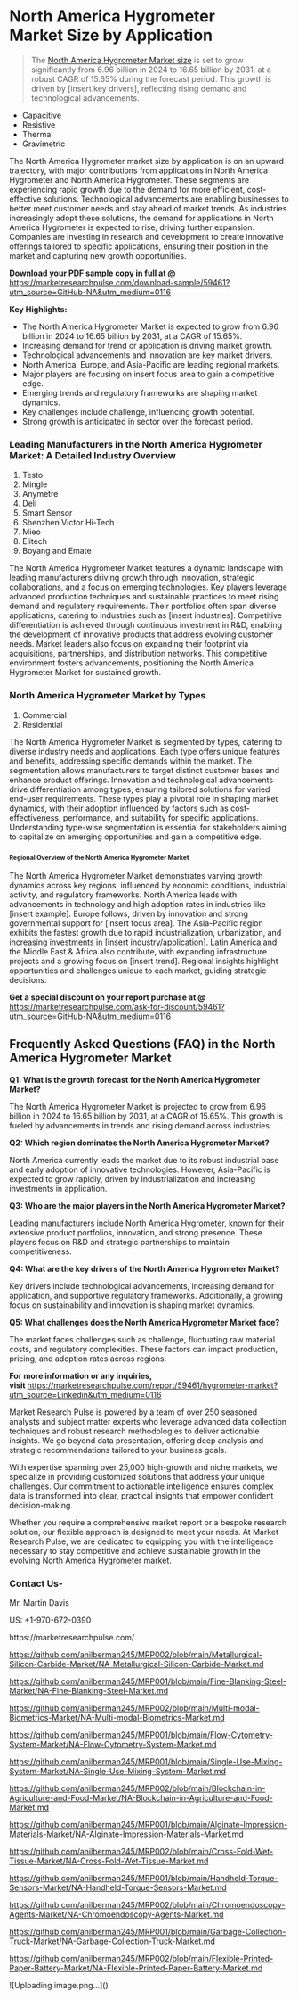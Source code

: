 <h1>North America Hygrometer Market&nbsp;Size by Application</h1><blockquote><p>The <a href="https://marketresearchpulse.com/download-sample/59461?utm_source=GitHub-NA&amp;utm_medium=0116">North America Hygrometer Market size</a> is set to grow significantly from 6.96 billion in 2024 to 16.65 billion by 2031, at a robust CAGR of 15.65% during the forecast period. This growth is driven by [insert key drivers], reflecting rising demand and technological advancements.</p></blockquote><ul><li>Capacitive <li> Resistive <li> Thermal <li> Gravimetric</li></ul><p>The North America Hygrometer market size by application is on an upward trajectory, with major contributions from applications in North America Hygrometer and North America Hygrometer. These segments are experiencing rapid growth due to the demand for more efficient, cost-effective solutions. Technological advancements are enabling businesses to better meet customer needs and stay ahead of market trends. As industries increasingly adopt these solutions, the demand for applications in North America Hygrometer is expected to rise, driving further expansion. Companies are investing in research and development to create innovative offerings tailored to specific applications, ensuring their position in the market and capturing new growth opportunities.</p><p><strong>Download your PDF sample copy in full at @ </strong><a href="https://marketresearchpulse.com/download-sample/59461?utm_source=GitHub-NA&amp;utm_medium=0116">https://marketresearchpulse.com/download-sample/59461?utm_source=GitHub-NA&amp;utm_medium=0116</a></p><p><strong>Key Highlights: </strong></p><ul><li>The North America Hygrometer Market is expected to grow from 6.96 billion in 2024 to 16.65 billion by 2031, at a CAGR of 15.65%.</li><li>Increasing demand for trend or application is driving market growth.</li><li>Technological advancements and innovation are key market drivers.</li><li>North America, Europe, and Asia-Pacific are leading regional markets.</li><li>Major players are focusing on insert focus area to gain a competitive edge.</li><li>Emerging trends and regulatory frameworks are shaping market dynamics.</li><li>Key challenges include challenge, influencing growth potential.</li><li>Strong growth is anticipated in sector over the forecast period.</li></ul><h3>Leading Manufacturers in the North America Hygrometer Market: A Detailed Industry Overview</h3><ol><li>Testo</li><li>Mingle</li><li>Anymetre</li><li>Deli</li><li>Smart Sensor</li><li>Shenzhen Victor Hi-Tech</li><li>Mieo</li><li>Elitech</li><li>Boyang and Emate</li></ol><div class="flex max-w-full flex-col flex-grow"><div class="min-h-8 text-message flex w-full flex-col items-end gap-2 whitespace-normal break-words [.text-message+&amp;]:mt-5" dir="auto" data-message-author-role="assistant" data-message-id="fd8432e4-4910-450d-b182-61b7bfb0a01f" data-message-model-slug="gpt-4o"><div class="flex w-full flex-col gap-1 empty:hidden first:pt-[3px]"><div class="markdown prose w-full break-words dark:prose-invert light"><p>The North America Hygrometer Market features a dynamic landscape with leading manufacturers driving growth through innovation, strategic collaborations, and a focus on emerging technologies. Key players leverage advanced production techniques and sustainable practices to meet rising demand and regulatory requirements. Their portfolios often span diverse applications, catering to industries such as [insert industries]. Competitive differentiation is achieved through continuous investment in R&amp;D, enabling the development of innovative products that address evolving customer needs. Market leaders also focus on expanding their footprint via acquisitions, partnerships, and distribution networks. This competitive environment fosters advancements, positioning the North America Hygrometer Market for sustained growth.</p></div></div></div></div><h3>North America Hygrometer Market by Types</h3><ol><li>Commercial <li> Residential</li></ol><div class="flex max-w-full flex-col flex-grow"><div class="min-h-8 text-message flex w-full flex-col items-end gap-2 whitespace-normal break-words [.text-message+&amp;]:mt-5" dir="auto" data-message-author-role="assistant" data-message-id="084470be-0bb7-4664-bddf-5156b4f41249" data-message-model-slug="gpt-4o-mini"><div class="flex w-full flex-col gap-1 empty:hidden first:pt-[3px]"><div class="markdown prose w-full break-words dark:prose-invert light"><p>The North America Hygrometer Market is segmented by types, catering to diverse industry needs and applications. Each type offers unique features and benefits, addressing specific demands within the market. The segmentation allows manufacturers to target distinct customer bases and enhance product offerings. Innovation and technological advancements drive differentiation among types, ensuring tailored solutions for varied end-user requirements. These types play a pivotal role in shaping market dynamics, with their adoption influenced by factors such as cost-effectiveness, performance, and suitability for specific applications. Understanding type-wise segmentation is essential for stakeholders aiming to capitalize on emerging opportunities and gain a competitive edge.</p></div></div></div></div><h3><span style="font-size: 11px;">Regional Overview of the North America Hygrometer Market</span></h3><div class="flex max-w-full flex-col flex-grow"><div class="min-h-8 text-message flex w-full flex-col items-end gap-2 whitespace-normal break-words [.text-message+&amp;]:mt-5" dir="auto" data-message-author-role="assistant" data-message-id="e9038762-ce64-4e30-91c9-9bd413514231" data-message-model-slug="gpt-4o-mini"><div class="flex w-full flex-col gap-1 empty:hidden first:pt-[3px]"><div class="markdown prose w-full break-words dark:prose-invert light"><p>The North America Hygrometer Market demonstrates varying growth dynamics across key regions, influenced by economic conditions, industrial activity, and regulatory frameworks. North America leads with advancements in technology and high adoption rates in industries like [insert example]. Europe follows, driven by innovation and strong governmental support for [insert focus area]. The Asia-Pacific region exhibits the fastest growth due to rapid industrialization, urbanization, and increasing investments in [insert industry/application]. Latin America and the Middle East &amp; Africa also contribute, with expanding infrastructure projects and a growing focus on [insert trend]. Regional insights highlight opportunities and challenges unique to each market, guiding strategic decisions.</p></div></div></div></div><p><strong>Get a special discount on your report purchase at @ </strong><a href="https://marketresearchpulse.com/ask-for-discount/59461?utm_source=GitHub-NA&amp;utm_medium=0116">https://marketresearchpulse.com/ask-for-discount/59461?utm_source=GitHub-NA&amp;utm_medium=0116</a></p><h2>Frequently Asked Questions (FAQ) in the North America Hygrometer Market</h2><p><strong>Q1: What is the growth forecast for the North America Hygrometer Market?</strong></p><p>The North America Hygrometer Market is projected to grow from 6.96 billion in 2024 to 16.65 billion by 2031, at a CAGR of 15.65%. This growth is fueled by advancements in trends and rising demand across industries.</p><p><strong>Q2: Which region dominates the North America Hygrometer Market?</strong></p><p>North America currently leads the market due to its robust industrial base and early adoption of innovative technologies. However, Asia-Pacific is expected to grow rapidly, driven by industrialization and increasing investments in application.</p><p><strong>Q3: Who are the major players in the North America Hygrometer Market?</strong></p><p>Leading manufacturers include North America Hygrometer, known for their extensive product portfolios, innovation, and strong presence. These players focus on R&amp;D and strategic partnerships to maintain competitiveness.</p><p><strong>Q4: What are the key drivers of the North America Hygrometer Market?</strong></p><p>Key drivers include technological advancements, increasing demand for application, and supportive regulatory frameworks. Additionally, a growing focus on sustainability and innovation is shaping market dynamics.</p><p><strong>Q5: What challenges does the North America Hygrometer Market face?</strong></p><p>The market faces challenges such as challenge, fluctuating raw material costs, and regulatory complexities. These factors can impact production, pricing, and adoption rates across regions.</p><p><strong>For more information or any inquiries, visit&nbsp;</strong><a href="https://marketresearchpulse.com/report/59461/hygrometer-market?utm_source=Linkedin&utm_medium=0116">https://marketresearchpulse.com/report/59461/hygrometer-market?utm_source=Linkedin&utm_medium=0116</a></p><p>Market Research Pulse is powered by a team of over 250 seasoned analysts and subject matter experts who leverage advanced data collection techniques and robust research methodologies to deliver actionable insights. We go beyond data presentation, offering deep analysis and strategic recommendations tailored to your business goals.</p><p>With expertise spanning over 25,000 high-growth and niche markets, we specialize in providing customized solutions that address your unique challenges. Our commitment to actionable intelligence ensures complex data is transformed into clear, practical insights that empower confident decision-making.</p><p>Whether you require a comprehensive market report or a bespoke research solution, our flexible approach is designed to meet your needs. At Market Research Pulse, we are dedicated to equipping you with the intelligence necessary to stay competitive and achieve sustainable growth in the evolving North America Hygrometer market.</p><h3><strong>Contact Us-</strong></h3><p>Mr. Martin Davis</p><p>US: +1-970-672-0390</p><p>https://marketresearchpulse.com/</p><p><a href="https://github.com/anilberman245/MRP002/blob/main/Metallurgical-Silicon-Carbide-Market/NA-Metallurgical-Silicon-Carbide-Market.md">https://github.com/anilberman245/MRP002/blob/main/Metallurgical-Silicon-Carbide-Market/NA-Metallurgical-Silicon-Carbide-Market.md</a></p><p><a href="https://github.com/anilberman245/MRP001/blob/main/Fine-Blanking-Steel-Market/NA-Fine-Blanking-Steel-Market.md">https://github.com/anilberman245/MRP001/blob/main/Fine-Blanking-Steel-Market/NA-Fine-Blanking-Steel-Market.md</a></p><p><a href="https://github.com/anilberman245/MRP002/blob/main/Multi-modal-Biometrics-Market/NA-Multi-modal-Biometrics-Market.md">https://github.com/anilberman245/MRP002/blob/main/Multi-modal-Biometrics-Market/NA-Multi-modal-Biometrics-Market.md</a></p><p><a href="https://github.com/anilberman245/MRP001/blob/main/Flow-Cytometry-System-Market/NA-Flow-Cytometry-System-Market.md">https://github.com/anilberman245/MRP001/blob/main/Flow-Cytometry-System-Market/NA-Flow-Cytometry-System-Market.md</a></p><p><a href="https://github.com/anilberman245/MRP001/blob/main/Single-Use-Mixing-System-Market/NA-Single-Use-Mixing-System-Market.md">https://github.com/anilberman245/MRP001/blob/main/Single-Use-Mixing-System-Market/NA-Single-Use-Mixing-System-Market.md</a></p><p><a href="https://github.com/anilberman245/MRP002/blob/main/Blockchain-in-Agriculture-and-Food-Market/NA-Blockchain-in-Agriculture-and-Food-Market.md">https://github.com/anilberman245/MRP002/blob/main/Blockchain-in-Agriculture-and-Food-Market/NA-Blockchain-in-Agriculture-and-Food-Market.md</a></p><p><a href="https://github.com/anilberman245/MRP001/blob/main/Alginate-Impression-Materials-Market/NA-Alginate-Impression-Materials-Market.md">https://github.com/anilberman245/MRP001/blob/main/Alginate-Impression-Materials-Market/NA-Alginate-Impression-Materials-Market.md</a></p><p><a href="https://github.com/anilberman245/MRP002/blob/main/Cross-Fold-Wet-Tissue-Market/NA-Cross-Fold-Wet-Tissue-Market.md">https://github.com/anilberman245/MRP002/blob/main/Cross-Fold-Wet-Tissue-Market/NA-Cross-Fold-Wet-Tissue-Market.md</a></p><p><a href="https://github.com/anilberman245/MRP001/blob/main/Handheld-Torque-Sensors-Market/NA-Handheld-Torque-Sensors-Market.md">https://github.com/anilberman245/MRP001/blob/main/Handheld-Torque-Sensors-Market/NA-Handheld-Torque-Sensors-Market.md</a></p><p><a href="https://github.com/anilberman245/MRP002/blob/main/Chromoendoscopy-Agents-Market/NA-Chromoendoscopy-Agents-Market.md">https://github.com/anilberman245/MRP002/blob/main/Chromoendoscopy-Agents-Market/NA-Chromoendoscopy-Agents-Market.md</a></p><p><a href="https://github.com/anilberman245/MRP001/blob/main/Garbage-Collection-Truck-Market/NA-Garbage-Collection-Truck-Market.md">https://github.com/anilberman245/MRP001/blob/main/Garbage-Collection-Truck-Market/NA-Garbage-Collection-Truck-Market.md</a></p><p><a href="https://github.com/anilberman245/MRP002/blob/main/Flexible-Printed-Paper-Battery-Market/NA-Flexible-Printed-Paper-Battery-Market.md">https://github.com/anilberman245/MRP002/blob/main/Flexible-Printed-Paper-Battery-Market/NA-Flexible-Printed-Paper-Battery-Market.md</a></p>
![Uploading image.png…]()
